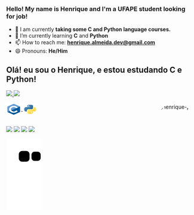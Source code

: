 ### Hello! My name is Henrique and I'm a UFAPE student looking for job!

- 🔭 I am currently **taking some C and Python language courses.**
- 🌱 I’m currently learning **C** and **Python**
- 📫 How to reach me: **henrique.almeida.dev@gmail.com**
- 😄 Pronouns: **He/Him**

## Olá! eu sou o Henrique, e estou estudando C e Python!

<div>
  <a href="https://github.com/Dev-Henrique-Almeida">
  <img height="180em" src="https://github-readme-stats.vercel.app/api?username=Dev-Henrique-Almeida&show_icons=true&theme=dark&include_all_commits=true&count_private=true"/>
  <img height="180em" src="https://github-readme-stats.vercel.app/api/top-langs/?username=Dev-Henrique-Almeida&layout=compact&langs_count=7&theme=dark"/>
</div>
  
  <div style="display: inline_block"><br>
  <img align="center" alt="Henrique-C" height="30" width="40" src="https://raw.githubusercontent.com/devicons/devicon/master/icons/c/c-original.svg">
  <img align="center" alt="Henrique-Python" height="30" width="40" src="https://raw.githubusercontent.com/devicons/devicon/master/icons/python/python-original.svg">
  <img align="right" alt="Henrique-pic" height="150" style="border-radius:50px;" src="https://lh3.googleusercontent.com/cZCathhnH9RcbTTYyIpIMAv750qnsheNNv0iaA-ygxnr0OcpejzkwD91jmZB_LSxwU6TZvKuqpg9gC_Vcy9UJtCQDF3kA0Gl4eZbhay3F-y2G9cni4rtopu2iZ4KN5P3d0IqdMN0LxleZtNCu8PAc5Pk6wmURcyjxu6zuX3XvW9zJNjc0xHrbCOfPVGAte-5-XqAlxUgeMNEhUMGH-SfDWqZrmh0peT0E0zLc3umzD6NB8kPbq-_GAHe7UaeAcC7ypeOrpaMUGlZOykUNk9G9yXrEt4h3gMKkE2C8AHHry-He5CGr4YxzeFptPvkNiy12rJCTxN5tEo0PCCiUy3ry90msDFnmBNaNjHBCgzLnwr7b6JK7ZZP3e9a66I6yHkTwXAN-80FJBssKamQwrYoxv0apilVTpmTG6IUCXMK0iwKrK9cZ07cLaguPlp4LvogDZq8ZX9UZGQTGhXxxHBdQlT4rEjAQkBLXvmR_9UpPUC478gwQha_I_U9faVRE7CF0FqxNkAEoyVAvAGM5vNNSiWmv5_Il6Sz-KmvRuoCd5NUWtdCNcO9XxCOseYqXvkJ8nOrjhFrLBeX5r7BR5WyfWbShoL4-JVzX2Hwu_ZSE4XltQ2e_6G3ncxs5G9ob8PRTRXnRNPKoivlkzvet9gmgUtbq3JJnwId8ijs65_2ieFO3g8NfaLQeDc81XZ_z_jSqLJyQPpOPZXsYgw7l9fXE7yYKuYQ8iM2VaCyfGAUU0WYo3mPTVKogPYFkq6W0VbsOMWUtqkrcKDOlmIu7iCbPFtMc4lFd55gpUCcoGk3M1tW0W3emuAJ6anH9xBuv9WcVBPIlQunASwTLlkCWbMMwrpqrQsIbflSP-24zA=w640-h623-no?authuser=1">
</div>
  
  ##
 
<div> 
  
  <a href="https://www.instagram.com/h.silvaaah/" target="_blank"><img src="https://img.shields.io/badge/-Instagram-%23E4405F?style=for-the-badge&logo=instagram&logoColor=white" target="_blank"></a>
 	<a href="https://www.twitch.tv/eibigrick" target="_blank"><img src="https://img.shields.io/badge/Twitch-9146FF?style=for-the-badge&logo=twitch&logoColor=white" target="_blank"></a>
  <a href = "mailto:Henrique.Almeida.dev@gmail.com"><img src="https://img.shields.io/badge/-Gmail-%23333?style=for-the-badge&logo=gmail&logoColor=white" target="_blank"></a>
  <a href="https://www.linkedin.com/in/henrique-almeida-7b4514232/" target="_blank"><img src="https://img.shields.io/badge/-LinkedIn-%230077B5?style=for-the-badge&logo=linkedin&logoColor=white" target="_blank"></a> 
 
  ![Snake animation](https://github.com/Dev-Henrique-Almeida/Dev-Henrique-Almeida/blob/output/github-contribution-grid-snake.svg)
 
</div>

